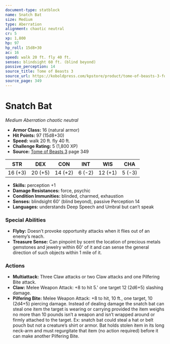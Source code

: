 ```yaml
---
document-type: statblock
name: Snatch Bat
size: Medium
type: Aberration
alignment: chaotic neutral
cr: 5
xp: 1,800
hp: 97
hp_roll: 15d8+30
ac: 16
speed: walk 20 ft. fly 40 ft.
senses: blindsight 60 ft. (blind beyond) 
passive_perception: 14
source_title: Tome of Beasts 3
source_url: https://koboldpress.com/kpstore/product/tome-of-beasts-3-for-5th-edition/
source_page: 349
---
```


# Snatch Bat

*Medium* *Aberration* *chaotic neutral*

- **Armor Class:** 16 (natural armor)
- **Hit Points:** 97 (15d8+30)
- **Speed:** walk 20 ft. fly 40 ft.
- **Challenge Rating:** 5 (1,800 XP)
- **Source:** [Tome of Beasts 3](https://koboldpress.com/kpstore/product/tome-of-beasts-3-for-5th-edition/) page 349

| STR | DEX | CON | INT | WIS | CHA |
| --- | --- | --- | --- | --- | --- |
| 16 (+3) | 20 (+5) | 14 (+2) | 6 (-2) | 12 (+1) | 5 (-3) |

- **Skills:** perception +1
- **Damage Resistances:** force, psychic
- **Condition Immunities:** blinded, charmed, exhaustion
- **Senses:** blindsight 60' (blind beyond), passive Perception 14
- **Languages:** understands Deep Speech and Umbral but can’t speak

### Special Abilities

- **Flyby:** Doesn’t provoke opportunity attacks when it flies out of an enemy’s reach.
- **Treasure Sense:** Can pinpoint by scent the location of precious metals gemstones and jewelry within 60' of it and can sense the general direction of such objects within 1 mile of it.

### Actions

- **Multiattack:** Three Claw attacks or two Claw attacks and one Pilfering Bite attack.
- **Claw:** Melee Weapon Attack: +8 to hit 5.' one target 12 (2d6+5) slashing damage.
- **Pilfering Bite:** Melee Weapon Attack: +8 to hit, 10 ft., one target, 10 (2d4+5) piercing damage. Instead of dealing damage the snatch bat can steal one item the target is wearing or carrying provided the item weighs no more than 10 pounds isn’t a weapon and isn’t wrapped around or firmly attached to the target. Ex: snatch bat could steal a hat or belt pouch but not a creature’s shirt or armor. Bat holds stolen item in its long neck-arm and must regurgitate that item (no action required) before it can make another Pilfering Bite.
